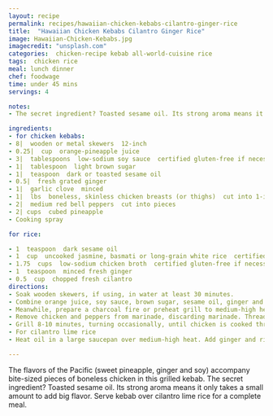 ```yaml
---
layout: recipe
permalink: recipes/hawaiian-chicken-kebabs-cilantro-ginger-rice
title:  "Hawaiian Chicken Kebabs Cilantro Ginger Rice"
image: Hawaiian-Chicken-Kebabs.jpg
imagecredit: "unsplash.com"
categories:  chicken-recipe kebab all-world-cuisine rice
tags:  chicken rice
meal: lunch dinner
chef: foodwage
time: under 45 mins
servings: 4

notes:
- The secret ingredient? Toasted sesame oil. Its strong aroma means it only takes a small amount to add big flavor. Serve kebab over cilantro lime rice for a complete meal.

ingredients:
- for chicken kebabs:
- 8|  wooden or metal skewers  12-inch
- 0.25|  cup  orange-pineapple juice
- 3|  tablespoons  low-sodium soy sauce  certified gluten-free if necessary
- 1|  tablespoon  light brown sugar
- 1|  teaspoon  dark or toasted sesame oil
- 0.5|  fresh grated ginger
- 1|  garlic clove  minced
- 1|  lbs  boneless, skinless chicken breasts (or thighs)  cut into 1-inch pieces
- 2|  medium red bell peppers  cut into pieces
- 2| cups  cubed pineapple
- Cooking spray

for rice:

- 1  teaspoon  dark sesame oil
- 1  cup  uncooked jasmine, basmati or long-grain white rice  certified gluten-free if necessary
- 1.75  cups  low-sodium chicken broth  certified gluten-free if necessary
- 1  teaspoon  minced fresh ginger
- 0.5  cup  chopped fresh cilantro
directions:
- Soak wooden skewers, if using, in water at least 30 minutes.
- Combine orange juice, soy sauce, brown sugar, sesame oil, ginger and garlic in a large plastic zip top bag or shallow glass baking dish. Add chicken and bell peppers; cover and marinate for at least 30 minutes or up to 2 hours in the refrigerator, turning occasionally.
- Meanwhile, prepare a charcoal fire or preheat grill to medium-high heat.
- Remove chicken and peppers from marinade, discarding marinade. Thread chicken, peppers and pineapple on wood or metal skewers. Place skewers on grill rack coated with cooking spray.
- Grill 8-10 minutes, turning occasionally, until chicken is cooked through. Serve with cilantro lime rice.
- For cilantro lime rice
- Heat oil in a large saucepan over medium-high heat. Add ginger and rice; cook 30 seconds to 1 minute, stirring constantly. Stir in broth. Bring mixture to a boil, reduce heat to low. Cover and simmer 17-18 minutes or until rice is tender and liquid is absorbed. Fluff with a fork before serving.

---
```


The flavors of the Pacific (sweet pineapple, ginger and soy) accompany bite-sized pieces of boneless chicken in this grilled kebab. The secret ingredient? Toasted sesame oil. Its strong aroma means it only takes a small amount to add big flavor. Serve kebab over cilantro lime rice for a complete meal.